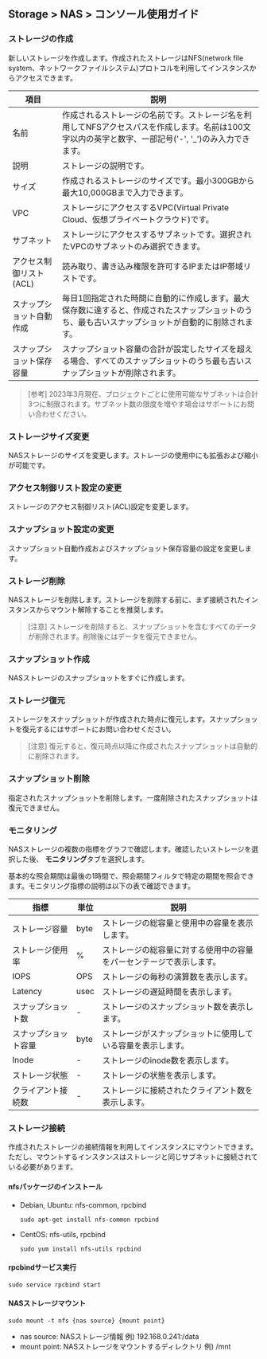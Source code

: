 ## Storage > NAS > コンソール使用ガイド

### ストレージの作成

新しいストレージを作成します。作成されたストレージはNFS(network file system、ネットワークファイルシステム)プロトコルを利用してインスタンスからアクセスできます。

| 項目 | 説明 |
| -- | -- |
| 名前 | 作成されるストレージの名前です。ストレージ名を利用してNFSアクセスパスを作成します。名前は100文字以内の英字と数字、一部記号('-', '_')のみ入力できます。 |
| 説明 | ストレージの説明です。 |
| サイズ | 作成されるストレージのサイズです。最小300GBから最大10,000GBまで入力できます。 |
| VPC | ストレージにアクセスするVPC(Virtual Private Cloud、仮想プライベートクラウド)です。 |
| サブネット | ストレージにアクセスするサブネットです。選択されたVPCのサブネットのみ選択できます。 |
| アクセス制御リスト(ACL) | 読み取り、書き込み権限を許可するIPまたはIP帯域リストです。 |
| スナップショット自動作成 | 毎日1回指定された時間に自動的に作成します。最大保存数に達すると、作成されたスナップショットのうち、最も古いスナップショットが自動的に削除されます。  |
| スナップショット保存容量 | スナップショット容量の合計が設定したサイズを超える場合、すべてのスナップショットのうち最も古いスナップショットが削除されます。 |

> [参考]
> 2023年3月現在、プロジェクトごとに使用可能なサブネットは合計3つに制限されます。サブネット数の限度を増やす場合はサポートにお問い合わせください。


### ストレージサイズ変更

NASストレージのサイズを変更します。ストレージの使用中にも拡張および縮小が可能です。

### アクセス制御リスト設定の変更

ストレージのアクセス制御リスト(ACL)設定を変更します。

### スナップショット設定の変更

スナップショット自動作成およびスナップショット保存容量の設定を変更します。

### ストレージ削除

NASストレージを削除します。ストレージを削除する前に、まず接続されたインスタンスからマウント解除することを推奨します。

> [注意]
> ストレージを削除すると、スナップショットを含むすべてのデータが削除されます。削除後にはデータを復元できません。

### スナップショット作成

NASストレージのスナップショットをすぐに作成します。

### ストレージ復元

ストレージをスナップショットが作成された時点に復元します。スナップショットを復元するにはサポートにお問い合わせください。

> [注意]
> 復元すると、復元時点以降に作成されたスナップショットは自動的に削除されます。

### スナップショット削除

指定されたスナップショットを削除します。一度削除されたスナップショットは復元できません。

### モニタリング

NASストレージの複数の指標をグラフで確認します。確認したいストレージを選択した後、 **モニタリング**タブを選択します。

基本的な照会期間は最後の1時間で、照会期間フィルタで特定の期間を照会できます。モニタリング指標の説明は以下の表で確認できます。

| 指標 | 単位 | 説明 |
| --- | --- | --- |
| ストレージ容量 | byte | ストレージの総容量と使用中の容量を表示します。 |
| ストレージ使用率 | % | ストレージの総容量に対する使用中の容量をパーセンテージで表示します。 |
| IOPS | OPS | ストレージの毎秒の演算数を表示します。 |
| Latency | usec | ストレージの遅延時間を表示します。 |
| スナップショット数 | - | ストレージのスナップショット数を表示します。 |
| スナップショット容量 | byte | ストレージがスナップショットに使用している容量を表示します。 |
| Inode | - | ストレージのinode数を表示します。 |
| ストレージ状態 | - | ストレージの状態を表示します。 |
| クライアント接続数 | - | ストレージに接続されたクライアント数を表示します。 |


### ストレージ接続

作成されたストレージの接続情報を利用してインスタンスにマウントできます。ただし、マウントするインスタンスはストレージと同じサブネットに接続されている必要があります。

#### nfsパッケージのインストール

* Debian, Ubuntu: nfs-common, rpcbind
  ```
  sudo apt-get install nfs-common rpcbind
  ```
* CentOS: nfs-utils, rpcbind
  ```
  sudo yum install nfs-utils rpcbind
  ```

#### rpcbindサービス実行

```
sudo service rpcbind start
```

#### NASストレージマウント

```
sudo mount -t nfs {nas source} {mount point}
```

* nas source: NASストレージ情報
 例) 192.168.0.241:/data
* mount point: NASストレージをマウントするディレクトリ
 例) /mnt
